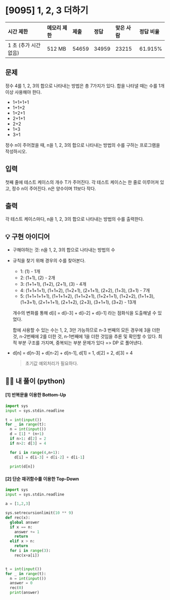 # [9095] 1, 2, 3 더하기

| 시간 제한             | 메모리 제한 | 제출  | 정답  | 맞은 사람 | 정답 비율 |
| :-------------------- | :---------- | :---- | :---- | :-------- | :-------- |
| 1 초 (추가 시간 없음) | 512 MB      | 54659 | 34959 | 23215     | 61.915%   |

## 문제

정수 4를 1, 2, 3의 합으로 나타내는 방법은 총 7가지가 있다. 합을 나타낼 때는 수를 1개 이상 사용해야 한다.

- 1+1+1+1
- 1+1+2
- 1+2+1
- 2+1+1
- 2+2
- 1+3
- 3+1

정수 n이 주어졌을 때, n을 1, 2, 3의 합으로 나타내는 방법의 수를 구하는 프로그램을 작성하시오.

## 입력

첫째 줄에 테스트 케이스의 개수 T가 주어진다. 각 테스트 케이스는 한 줄로 이루어져 있고, 정수 n이 주어진다. n은 양수이며 11보다 작다.

## 출력

각 테스트 케이스마다, n을 1, 2, 3의 합으로 나타내는 방법의 수를 출력한다.





## 💡 구현 아이디어

- 구해야하는 것:  n을 1, 2, 3의 합으로 나타내는 방법의 수

- 규칙을 찾기 위해 경우의 수를 찾아본다.

  - 1: (1) - 1개
  - 2: (1+1), (2) - 2개
  - 3: (1+1+1), (1+2), (2+1), (3) - 4개
  - 4: (1+1+1+1), (1+1+2), (1+2+1), (2+1+1), (2+2), (1+3), (3+1) - 7개
  - 5: (1+1+1+1+1), (1+1+1+2), (1+1+2+1), (1+2+1+1), (1+2+2), (1+1+3), (1+3+1), (2+1+1+1), (2+1+2), (2+3), (3+1+1), (3+2) - 13개

  개수의 변화를 통해 d[i] = d[i-3] + d[i-2] + d[i-1] 라는 점화식을 도출해낼 수 있었다.

  합에 사용할 수 있는 수는 1, 2, 3만 가능하므로 n-3 번째의 모든 경우에 3을 더한 것, n-2번째에 2를 더한 것, n-1번째에 1을 더한 것임을 추론 및 확인할 수 있다. 최적 부분 구조를 가지며, 중복되는 부분 문제가 있다 => DP 로 풀어낸다.

- d[n] = d[n-3] + d[n-2] + d[n-1], d[1] = 1, d[2] = 2, d[3] = 4

  > 초기값 예외처리가 필요하다.





## 🙆‍♀️ 내 풀이 (python)

#### [1] 반복문을 이용한 Bottom-Up

```python
import sys
input = sys.stdin.readline

t = int(input())
for _ in range(t):
  n = int(input())
  d = [1] * (n+1)
  if n>1: d[2] = 2
  if n>2: d[3] = 4

  for i in range(4,n+1):
    d[i] = d[i-3] + d[i-2] + d[i-1]
    
  print(d[n])
```



#### [2] 단순 재귀함수를 이용한 Top-Down

```python
import sys
input = sys.stdin.readline

a = [1,2,3]

sys.setrecursionlimit(10 ** 9)
def rec(x):
  global answer
  if x == n:
    answer += 1
    return
  elif x > n:
    return
  for i in range(3):
    rec(x+a[i])


t = int(input())
for _ in range(t):
  n = int(input())
  answer = 0
  rec(0)
  print(answer)
```



